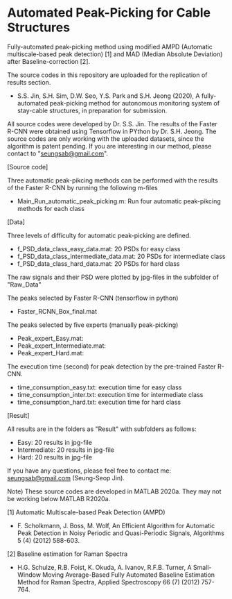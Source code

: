 # Automated Peak-Picking for Cable Structures

Fully-automated peak-picking method using modified AMPD (Automatic multiscale-based peak detection) [1] and MAD (Median Absolute Deviation) after Baseline-correction [2].

The source codes in this repository are uploaded for the replication of results section.
- S.S. Jin, S.H. Sim, D.W. Seo, Y.S. Park and S.H. Jeong (2020), A fully-automated peak-picking method for autonomous monitoring system of stay-cable structures, in preparation for submission.

All source codes were developed by Dr. S.S. Jin. The results of the Faster R-CNN were obtained using Tensorflow in PYthon by Dr. S.H. Jeong.
The source codes are only working with the uploaded datasets, since the algorithm is patent pending.
If you are interesting in our method, please contact to "seungsab@gmail.com".

[Source code]

Three automatic peak-pikcing methods can be performed with the results of the Faster R-CNN by running the following m-files
- Main_Run_automatic_peak_picking.m: Run four automatic peak-pikcing methods for each class

[Data]

Three levels of difficulty for automatic peak-picking are defined.
- f_PSD_data_class_easy_data.mat: 20 PSDs for easy class
- f_PSD_data_class_intermediate_data.mat: 20 PSDs for intermediate class
- f_PSD_data_class_hard_data.mat: 20 PSDs for hard class

The raw signals and their PSD were plotted by jpg-files in the subfolder of "Raw_Data"

The peaks selected by Faster R-CNN (tensorflow in python)
- Faster_RCNN_Box_final.mat

The peaks selected by five experts (manually peak-picking)
- Peak_expert_Easy.mat: 
- Peak_expert_Intermediate.mat: 
- Peak_expert_Hard.mat: 

The execution time (second) for peak detection by the pre-trained Faster R-CNN.
- time_consumption_easy.txt: execution time for easy class
- time_consumption_inter.txt: execution time for intermediate class
- time_consumption_hard.txt: execution time for hard class

[Result] 

All results are in the folders as "Result" with subfolders as follows:
- Easy: 20 results in jpg-file
- Intermediate: 20 results in jpg-file
- Hard: 20 results in jpg-file

If you have any questions, please feel free to contact me: seungsab@gmail.com (Seung-Seop Jin).

Note) These source codes are developed in MATLAB 2020a. They may not be working below MATLAB R2020a.

[1] Automatic Multiscale-based Peak Detection (AMPD)
- F. Scholkmann, J. Boss, M. Wolf, An Efficient Algorithm for Automatic Peak Detection in Noisy Periodic and Quasi-Periodic Signals, Algorithms 5 (4) (2012) 588-603.

[2] Baseline estimation for Raman Spectra
- H.G. Schulze, R.B. Foist, K. Okuda, A. Ivanov, R.F.B. Turner, A Small-Window Moving Average-Based Fully Automated Baseline Estimation Method for Raman Spectra, Applied Spectroscopy 66 (7) (2012) 757-764.
